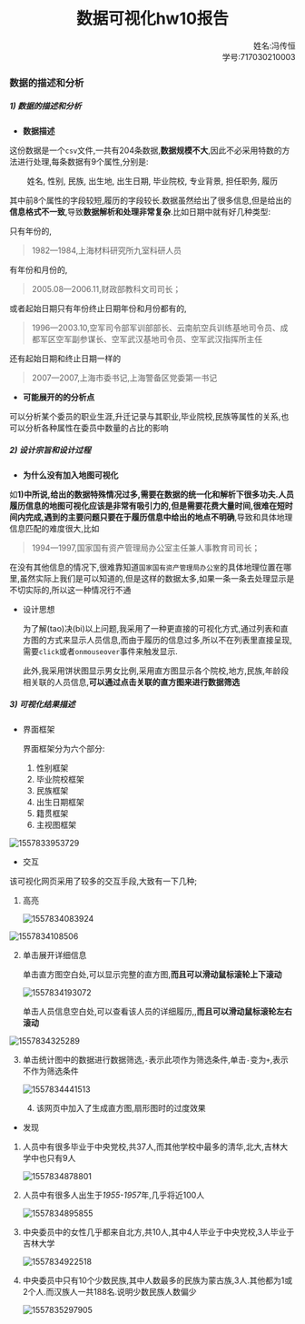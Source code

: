<center>
    <h1>
        数据可视化hw10报告
    </h1>
</center>

<p style = "text-align:right;">
    姓名:冯传恒<br />
    学号:717030210003
</p>

### 数据的描述和分析

##### 1)  数据的描述和分析

- **数据描述**

这份数据是一个`csv`文件,一共有204条数据,**数据规模不大**,因此不必采用特数的方法进行处理,每条数据有9个属性,分别是:

<center>姓名, 性别, 民族, 出生地, 出生日期, 毕业院校, 专业背景, 担任职务, 履历</center>

其中前8个属性的字段较短,履历的字段较长.数据虽然给出了很多信息,但是给出的**信息格式不一致**,导致**数据解析和处理非常复杂**.比如日期中就有好几种类型:

只有年份的,

> 1982—1984,上海材料研究所九室科研人员

有年份和月份的,

> 2005.08—2006.11,财政部教科文司司长；

或者起始日期只有年份终止日期年份和月份都有的,

> 1996—2003.10,空军司令部军训部部长、云南航空兵训练基地司令员、成都军区空军副参谋长、空军武汉基地司令员、空军武汉指挥所主任

还有起始日期和终止日期一样的

> 2007—2007,上海市委书记,上海警备区党委第一书记

- **可能展开的的分析点**

可以分析某个委员的职业生涯,升迁记录与其职业,毕业院校,民族等属性的关系,也可以分析各种属性在委员中数量的占比的影响

##### 2) 设计宗旨和设计过程

- **为什么没有加入地图可视化**

如**1)**中所说,给出的数据特殊情况过多,需要在数据的统一化和解析下很多功夫.人员履历信息的地图可视化应该是非常有吸引力的,但是需要花费大量时间,很难在短时间内完成,遇到的主要问题只要在于**履历信息中给出的地点不明确**,导致和具体地理信息匹配的难度很大,比如

> 1994—1997,国家国有资产管理局办公室主任兼人事教育司司长；

在没有其他信息的情况下,很难靠知道`国家国有资产管理局办公室`的具体地理位置在哪里,虽然实际上我们是可以知道的,但是这样的数据太多,如果一条一条去处理显示是不切实际的,所以这一种情况行不通

- 设计思想

    为了解(tao)决(bi)以上问题,我采用了一种更直接的可视化方式,通过列表和直方图的方式来显示人员信息,而由于履历的信息过多,所以不在列表里直接呈现,需要`click`或者`onmouseover`事件来触发显示.

    此外,我采用饼状图显示男女比例,采用直方图显示各个院校,地方,民族,年龄段相关联的人员信息,**可以通过点击关联的直方图来进行数据筛选**

##### 3) 可视化结果描述

- 界面框架

    界面框架分为六个部分:

    1. 性别框架
    2. 毕业院校框架
    3. 民族框架
    4. 出生日期框架
    5. 籍贯框架
    6. 主视图框架

![1557833953729](typora-user-images/1557833953729.png)

- 交互

该可视化网页采用了较多的交互手段,大致有一下几种;

1. 高亮

    ![1557834083924](typora-user-images/1557834083924.png)

![1557834108506](typora-user-images/1557834108506.png)

2. 单击展开详细信息

    单击直方图空白处,可以显示完整的直方图,**而且可以滑动鼠标滚轮上下滚动**

    ![1557834193072](typora-user-images/1557834193072.png)

    单击人员信息空白处,可以查看该人员的详细履历,,**而且可以滑动鼠标滚轮左右滚动**

![1557834325289](typora-user-images/1557834325289.png)

3. 单击统计图中的数据进行数据筛选,`-`表示此项作为筛选条件,单击`-`变为`+`,表示不作为筛选条件

    ![1557834441513](typora-user-images/1557834441513.png)

    4. 该网页中加入了生成直方图,扇形图时的过度效果

- 发现

1. 人员中有很多毕业于中央党校,共37人,而其他学校中最多的清华,北大,吉林大学中也只有9人

    ![1557834878801](typora-user-images/1557834878801.png)

2. 人员中有很多人出生于*1955-1957*年,几乎将近100人

    ![1557834895855](typora-user-images/1557834895855.png)

3. 中央委员中的女性几乎都来自北方,共10人,其中4人毕业于中央党校,3人毕业于吉林大学

    ![1557834922518](typora-user-images/1557834922518.png)

4. 中央委员中只有10个少数民族,其中人数最多的民族为蒙古族,3人.其他都为1或2个人.而汉族人一共188名.说明少数民族人数偏少

    ![1557835297905](typora-user-images/1557835297905.png)